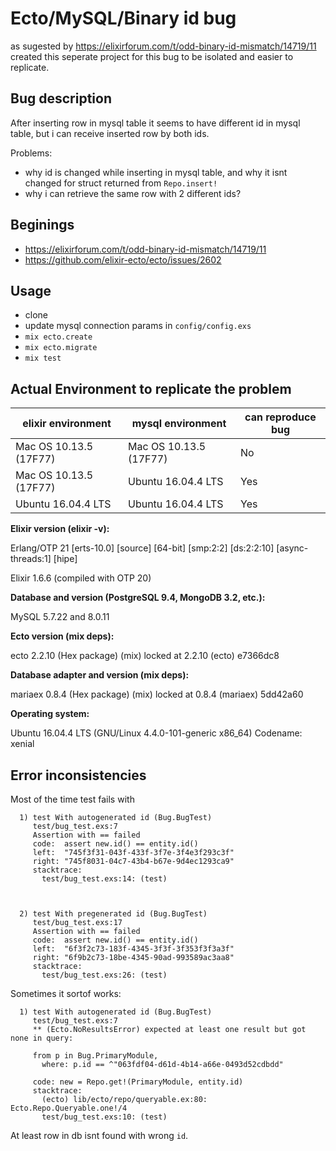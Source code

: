 # Ecto/MySQL/Binary id bug

as sugested by https://elixirforum.com/t/odd-binary-id-mismatch/14719/11 created this seperate project for this bug to be isolated and easier to replicate.

## Bug description

After inserting row in mysql table it seems to have different id in mysql table, but i can receive inserted row by both ids.

Problems:
- why id is changed while inserting in mysql table, and why it isnt changed for struct returned from `Repo.insert!`
- why i can retrieve the same row with 2 different ids?

## Beginings 

- https://elixirforum.com/t/odd-binary-id-mismatch/14719/11
- https://github.com/elixir-ecto/ecto/issues/2602

## Usage 

- clone
- update mysql connection params in `config/config.exs`
- `mix ecto.create`
- `mix ecto.migrate`
- `mix test`

## Actual Environment to replicate the problem

| elixir environment     | mysql environment      | can reproduce bug |
|------------------------|------------------------|-------------------|
| Mac OS 10.13.5 (17F77) | Mac OS 10.13.5 (17F77) | No                |
| Mac OS 10.13.5 (17F77) | Ubuntu 16.04.4 LTS     | Yes               |
| Ubuntu 16.04.4 LTS     | Ubuntu 16.04.4 LTS     | Yes               |

**Elixir version (elixir -v):**

Erlang/OTP 21 [erts-10.0] [source] [64-bit] [smp:2:2] [ds:2:2:10] [async-threads:1] [hipe]

Elixir 1.6.6 (compiled with OTP 20)

**Database and version (PostgreSQL 9.4, MongoDB 3.2, etc.):**

MySQL 5.7.22 and 8.0.11

**Ecto version (mix deps):**

ecto 2.2.10 (Hex package) (mix)
locked at 2.2.10 (ecto) e7366dc8

**Database adapter and version (mix deps):**

mariaex 0.8.4 (Hex package) (mix)
locked at 0.8.4 (mariaex) 5dd42a60

**Operating system:**

Ubuntu 16.04.4 LTS (GNU/Linux 4.4.0-101-generic x86_64)
Codename: xenial

## Error inconsistencies

Most of the time test fails with

```
  1) test With autogenerated id (Bug.BugTest)
     test/bug_test.exs:7
     Assertion with == failed
     code:  assert new.id() == entity.id()
     left:  "745f3f31-043f-433f-3f7e-3f4e3f293c3f"
     right: "745f8031-04c7-43b4-b67e-9d4ec1293ca9"
     stacktrace:
       test/bug_test.exs:14: (test)



  2) test With pregenerated id (Bug.BugTest)
     test/bug_test.exs:17
     Assertion with == failed
     code:  assert new.id() == entity.id()
     left:  "6f3f2c73-183f-4345-3f3f-3f353f3f3a3f"
     right: "6f9b2c73-18be-4345-90ad-993589ac3aa8"
     stacktrace:
       test/bug_test.exs:26: (test)
```

Sometimes it sortof works:

```
  1) test With autogenerated id (Bug.BugTest)
     test/bug_test.exs:7
     ** (Ecto.NoResultsError) expected at least one result but got none in query:

     from p in Bug.PrimaryModule,
       where: p.id == ^"063fdf04-d61d-4b14-a66e-0493d52cdbdd"

     code: new = Repo.get!(PrimaryModule, entity.id)
     stacktrace:
       (ecto) lib/ecto/repo/queryable.ex:80: Ecto.Repo.Queryable.one!/4
       test/bug_test.exs:10: (test)
```

At least row in db isnt found with wrong `id`.
